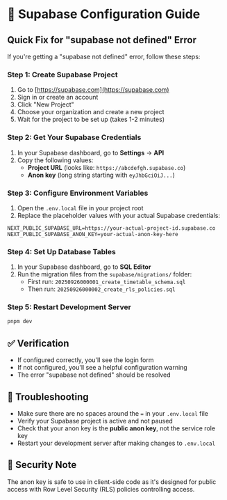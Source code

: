 # 🔧 Supabase Configuration Guide

## Quick Fix for "supabase not defined" Error

If you're getting a "supabase not defined" error, follow these steps:

### Step 1: Create Supabase Project
1. Go to [https://supabase.com](https://supabase.com)
2. Sign in or create an account
3. Click "New Project"
4. Choose your organization and create a new project
5. Wait for the project to be set up (takes 1-2 minutes)

### Step 2: Get Your Supabase Credentials
1. In your Supabase dashboard, go to **Settings** → **API**
2. Copy the following values:
   - **Project URL** (looks like: `https://abcdefgh.supabase.co`)
   - **Anon key** (long string starting with `eyJhbGciOiJ...`)

### Step 3: Configure Environment Variables
1. Open the `.env.local` file in your project root
2. Replace the placeholder values with your actual Supabase credentials:

```env
NEXT_PUBLIC_SUPABASE_URL=https://your-actual-project-id.supabase.co
NEXT_PUBLIC_SUPABASE_ANON_KEY=your-actual-anon-key-here
```

### Step 4: Set Up Database Tables
1. In your Supabase dashboard, go to **SQL Editor**
2. Run the migration files from the `supabase/migrations/` folder:
   - First run: `20250926000001_create_timetable_schema.sql`
   - Then run: `20250926000002_create_rls_policies.sql`

### Step 5: Restart Development Server
```bash
pnpm dev
```

## ✅ Verification
- If configured correctly, you'll see the login form
- If not configured, you'll see a helpful configuration warning
- The error "supabase not defined" should be resolved

## 🚨 Troubleshooting
- Make sure there are no spaces around the `=` in your `.env.local` file
- Verify your Supabase project is active and not paused
- Check that your anon key is the **public anon key**, not the service role key
- Restart your development server after making changes to `.env.local`

## 🔐 Security Note
The anon key is safe to use in client-side code as it's designed for public access with Row Level Security (RLS) policies controlling access.